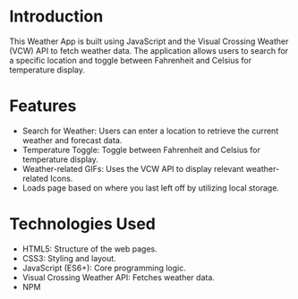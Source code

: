 # Introduction
This Weather App is built using JavaScript and the Visual Crossing Weather (VCW) API to fetch weather data. The application allows users to search for a specific location and toggle between Fahrenheit and Celsius for temperature display. 

# Features
- Search for Weather: Users can enter a location to retrieve the current weather and forecast data.
- Temperature Toggle: Toggle between Fahrenheit and Celsius for temperature display.
- Weather-related GIFs: Uses the VCW API to display relevant weather-related Icons.
- Loads page based on where you last left off by utilizing local storage.
  
# Technologies Used
- HTML5: Structure of the web pages.
- CSS3: Styling and layout.
- JavaScript (ES6+): Core programming logic.
- Visual Crossing Weather API: Fetches weather data.
- NPM
